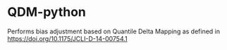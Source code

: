 # QDM-python
Performs bias adjustment based on Quantile Delta Mapping as defined in https://doi.org/10.1175/JCLI-D-14-00754.1
